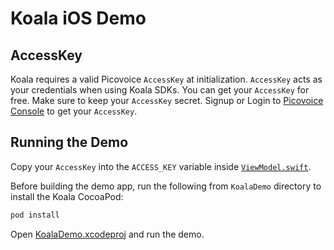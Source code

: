 # Koala iOS Demo

## AccessKey

Koala requires a valid Picovoice `AccessKey` at initialization. `AccessKey` acts as your credentials when using Koala SDKs.
You can get your `AccessKey` for free. Make sure to keep your `AccessKey` secret.
Signup or Login to [Picovoice Console](https://console.picovoice.ai/) to get your `AccessKey`.

## Running the Demo

Copy your `AccessKey` into the `ACCESS_KEY` variable inside [`ViewModel.swift`](./KoalaDemo/KoalaDemo/ViewModel.swift).

Before building the demo app, run the following from `KoalaDemo` directory to install the Koala CocoaPod:

```ruby
pod install
```

Open [KoalaDemo.xcodeproj](./KoalaDemo/KoalaDemo.xcodeproj) and run the demo.
